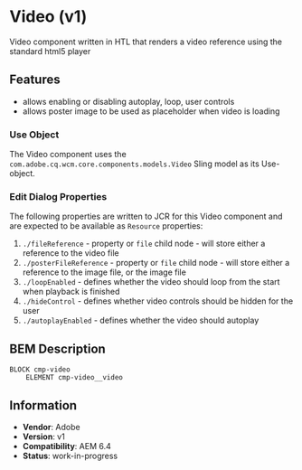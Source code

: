 <!--
Copyright 2021 Adobe

Licensed under the Apache License, Version 2.0 (the "License");
you may not use this file except in compliance with the License.
You may obtain a copy of the License at

    http://www.apache.org/licenses/LICENSE-2.0

Unless required by applicable law or agreed to in writing, software
distributed under the License is distributed on an "AS IS" BASIS,
WITHOUT WARRANTIES OR CONDITIONS OF ANY KIND, either express or implied.
See the License for the specific language governing permissions and
limitations under the License.
-->
Video (v1)
====
Video component written in HTL that renders a video reference using the standard html5 player

## Features
* allows enabling or disabling autoplay, loop, user controls
* allows poster image to be used as placeholder when video is loading

### Use Object
The Video component uses the `com.adobe.cq.wcm.core.components.models.Video` Sling model as its Use-object.

### Edit Dialog Properties
The following properties are written to JCR for this Video component and are expected to be available as `Resource` properties:

1. `./fileReference` - property or `file` child node - will store either a reference to the video file
2. `./posterFileReference` - property or `file` child node - will store either a reference to the image file, or the image file
3. `./loopEnabled` - defines whether the video should loop from the start when playback is finished
3. `./hideControl` - defines whether video controls should be hidden for the user
3. `./autoplayEnabled` - defines whether the video should autoplay

## BEM Description
```
BLOCK cmp-video
    ELEMENT cmp-video__video
```

## Information
* **Vendor**: Adobe
* **Version**: v1
* **Compatibility**: AEM 6.4
* **Status**: work-in-progress
